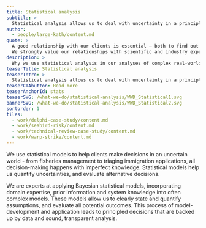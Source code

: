 ```yaml
---
title: Statistical analysis
subtitle: >
  Statistical analysis allows us to deal with uncertainty in a principled way, helping clients to make the best decision in an uncertain world.
author:
  - people/large-kath/content.md
quote: >
  A good relationship with our clients is essential – both to find out how we can meet their needs, and what expertise they can contribute to the project. 
  We strongly value our relationships with scientific and industry experts to help us understand the data we’re analysing.
description: >
  Why we use statistical analysis in our analyses of complex real-world situations. 
teaserTitle: Statistical analysis
teaserIntro: >
  Statistical analysis allows us to deal with uncertainty in a principled way, helping clients to make the best decision in an uncertain world.
teaserCTAbutton: Read more
teaserAnchorId: stats
teaserSVG: /what-we-do/statistical-analysis/WWD_Statistical1.svg
bannerSVG: /what-we-do/statistical-analysis/WWD_Statistical2.svg
sortorder: 1
tiles:
  - work/delphi-case-study/content.md
  - work/seabird-risk/content.md
  - work/technical-review-case-study/content.md
  - work/warp-strike/content.md
---
```


We use statistical models to help clients make decisions in an uncertain world - from fisheries management to triaging immigration applications, all decision-making happens with imperfect knowledge. Statistical models help us quantify uncertainties, and evaluate alternative decisions. 

We are experts at applying Bayesian statistical models, incorporating domain expertise, prior information and system knowledge into often complex models. These models allow us to clearly state and quantify assumptions, and evaluate all potential outcomes. This process of model-development and application leads to principled decisions that are backed up by data and sound, transparent analysis.
